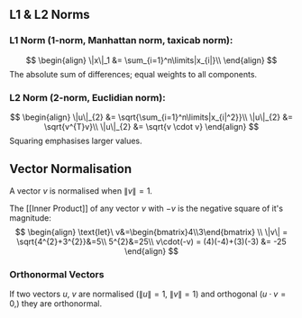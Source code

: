 ## L1 & L2 Norms
### L1 Norm (1-norm, Manhattan norm, taxicab norm):
$$
\begin{align}
\|x\|_1 &= \sum_{i=1}^n\limits|x_{i|}\\
\end{align}
$$
The absolute sum of differences; equal weights to all components.

### L2 Norm (2-norm, Euclidian norm):
$$
\begin{align}
\|u\|_{2} &= \sqrt{\sum_{i=1}^n\limits|x_{i|^2}}\\
\|u\|_{2} &= \sqrt{v^{T}v}\\
\|u\|_{2} &= \sqrt{v \cdot v}
\end{align}
$$
Squaring emphasises larger values.

## Vector Normalisation
A vector $v$ is normalised when $\|v\|=1$.

The [[Inner Product]] of any vector $v$ with $-v$ is the negative square of it's magnitude:
$$
\begin{align}
\text{let}\ v&=\begin{bmatrix}4\\3\end{bmatrix} \\
\|v\| = \sqrt{4^{2}+3^{2}}&=5\\
5^{2}&=25\\
v\cdot(-v) = (4)(-4)+(3)(-3) &= -25
\end{align}
$$


### Orthonormal Vectors
If two vectors $u,\ v$ are normalised ($\|u\| = 1,\ \|v\| = 1$) and orthogonal ($u\cdot v=0$,) they are orthonormal.
